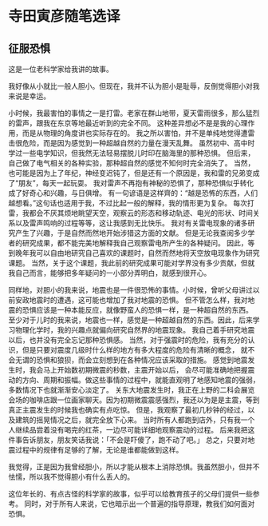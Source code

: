 # 寺田寅彦随笔选译

## 征服恐惧

这是一位老科学家给我讲的故事。

我好像从小就比一般人胆小。但现在，我并不认为胆小是耻辱，反倒觉得胆小对我来说是幸运。

小时候，我最害怕的事情之一是打雷。老家在群山地带，夏天雷雨很多，那么猛烈的雷声，跟我在东京等地最近听到的完全不同。
这种差异想必不是是我的心理作用，而是从物理的角度讲也实际存在的。
我之所以害怕，并不是单纯地觉得遭雷击很危险，而是因为感觉到一种超越自然的力量在漫天乱舞。
虽然初中、高中时学过一些电学知识，但我然无法轻易摆脱儿时印在脑海里的那种恐惧。
但后来，自己做了电气相关的各种实验，那种超自然的感觉不知何时完全消失了。
当然，也可能是因为上了年纪，神经变迟钝了，但是还有一个原因是，我和雷的兄弟变成了“朋友”，每天一起玩耍。
我对雷声不再抱有神秘的恐惧了，那种恐惧似乎转化成了好奇心和兴趣，与日俱增。
有一句谚语是这样齊的：“越是恐怖的东西，人们越想看。”这句话也适用于我，不过比起一般的解释，我的情形更为复杂。
每次打雷，我都会不厌其烦地眺望天空，观察云的形态和移动轨迹、电光的形状、时间关系以及雷声鸣响的过程等等，这让我感到无比快乐。
我对有关雷电现象的诸多研究产生了兴趣，于是自然而然地开始涉猎这方面的文献。
但是无论我查阅多少学者的研究成果，都不能完美地解释我自己观察雷电所产生的各种疑问。
因此，等到晚年我可以自由地研究自己喜欢的课题时，自然而然地将天空放电现象作为研究课题。
当然，关于这个课题，我此前的研究成果可能对学界没有多少贡献，但就我自己而言，能够把多年疑问的一小部分弄明白，就感到很开心。

同样地，对胆小的我来说，地震也是一件很恐怖的事情。小时候，曾听父母讲过以前安政地震时的遭遇，这可能也增加了我对地震的恐惧。
但不管怎么样，我对地震的恐惧应该是一种本能反应，就像野蛮人的恐惧一样，是一种超自然的东西。
至少对于儿时的我来说，地震也一样，感觉是一种超越自然的东西。因此，后来学习物理化学时，我的兴趣点就偏向研究自然界的地震现象。
我自己着手研究地震以后，也并没有完全忘记那种恐惧感。
当然，对于强震时的危险，我有充分的认识，但是只要对震度几级时什么样的地方有多大程度的危险有清晰的概念，
就不会无谓的恐惧和狼狈，而会立刻想到在各种情况应该采取的措施。
感觉到地震发生时，我会马上开始数初期微震的秒数，主震开始以后，
会尽可能准确地把握震动的方向、周期和振幅。做这些事情的过程中，就能直观明了地感知地震的强弱，多数情况下也就渐渐安心淡定了。
关东大地震发生时，我正在上野的二科会展览会场的咖啡店跟一位画家聊天。因为初期微震震感强烈，我还以为是是主震，等到真正主震发生的时候我也确实有点吃惊。
但是，我观察了最初几秒钟的经过，以及建筑的摇晃情况之后，就完全放下心来。
当时所有人都跑到店外，只有我一个人继续品尝着没有喝完的红茶，一边尽可能详细地观察震动的过程。
后来我把这件事告诉朋友，朋友笑话我说：「不会是吓傻了，跑不动了吧。」
总之，只要对地震过程中的规律有足够的了解，无论是谁都能做到这样。

我觉得，正是因为我曾经胆小，所以才能从根本上消除恐惧。我虽然胆小，但并不怯懦，所以我不觉得胆小有什么丢人的。

这位年长的、有点古怪的科学家的故事，似乎可以给教育孩子的父母们提供一些参考。
同时，对于所有人来说，它也暗示出一个普遍的指导原理，教我们如何面对恐惧。
